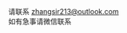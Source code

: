 请联系 zhangsir213@outlook.com</br>
如有急事请微信联系</br>

<!---
ZhangSir213/ZhangSir213 is a ✨ special ✨ repository because its `README.md` (this file) appears on your GitHub profile.
You can click the Preview link to take a look at your changes.
--->
